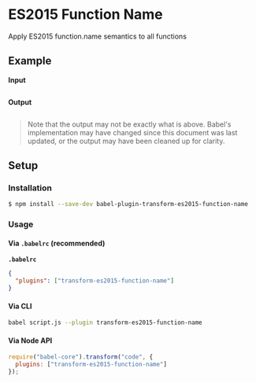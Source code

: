# ES2015 Function Name

Apply ES2015 function.name semantics to all functions

## Example

**Input**

```js
```

**Output**

```js
```

> Note that the output may not be exactly what is above. Babel's implementation
> may have changed since this document was last updated, or the output may have
> been cleaned up for clarity.

## Setup

### Installation

```sh
$ npm install --save-dev babel-plugin-transform-es2015-function-name
```

### Usage

#### Via `.babelrc` (recommended)

**`.babelrc`**

```json
{
  "plugins": ["transform-es2015-function-name"]
}
```

#### Via CLI

```sh
babel script.js --plugin transform-es2015-function-name
```

#### Via Node API

```js
require("babel-core").transform("code", {
  plugins: ["transform-es2015-function-name"]
});
```
